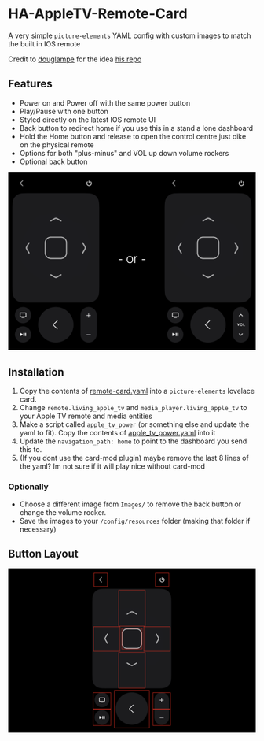 # HA-AppleTV-Remote-Card

A very simple `picture-elements` YAML config with custom images to match the built in IOS remote

Credit to [douglampe](https://github.com/douglampe) for the idea [his repo](https://github.com/douglampe/ha-appletv-remote-card)

## Features

-   Power on and Power off with the same power button
-   Play/Pause with one button
-   Styled directly on the latest IOS remote UI
-   Back button to redirect home if you use this in a stand a lone dashboard
-   Hold the Home button and release to open the control centre just oike on the physical remote
-   Options for both "plus-minus" and VOL up down volume rockers
-   Optional back button

![Both types of Volume](https://github.com/HenrySeed/HA-AppleTV-Remote-Card/blob/main/Screenshots/eithor_or.png?raw=true)

## Installation

1. Copy the contents of [remote-card.yaml](https://github.com/HenrySeed/HA-AppleTV-Remote-Card/blob/main/remote-card.yaml) into a `picture-elements` lovelace card.
2. Change `remote.living_apple_tv` and `media_player.living_apple_tv` to your Apple TV remote and media entities
3. Make a script called `apple_tv_power` (or something else and update the yaml to fit). Copy the contents of [apple_tv_power.yaml](https://github.com/HenrySeed/HA-AppleTV-Remote-Card/blob/main/apple_tv_power.yaml) into it
4. Update the `navigation_path: home` to point to the dashboard you send this to.
5. (If you dont use the card-mod plugin) maybe remove the last 8 lines of the yaml? Im not sure if it will play nice without card-mod

### Optionally
- Choose a different image from `Images/` to remove the back button or change the volume rocker.
-   Save the images to your `/config/resources` folder (making that folder if necessary)

## Button Layout

![Button Layout](https://github.com/HenrySeed/HA-AppleTV-Remote-Card/blob/main/Screenshots/button_example.png?raw=true)


